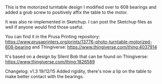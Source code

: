 This is the motorized turntable design I modified over to 608 bearings and added a grub screw to positively affix the table to the motor.

It was also re-implemented in Sketchup. I can post the Sketchup files as well if anyone would find those useful.

You can find it in the Prusa Printing repository: https://www.prusaprinters.org/prints/13776-photo-turntable-motorized-608-bearing and Thingiverse: https://www.thingiverse.com/thing:4037914

It's based on a design by Silent Bob that can be found on Thingiverse: https://www.thingiverse.com/thing:1826589

Changelog:
v1.3  19/12/15  Added rigidity, there's now a lip on the table to make better contact with the bearings.
